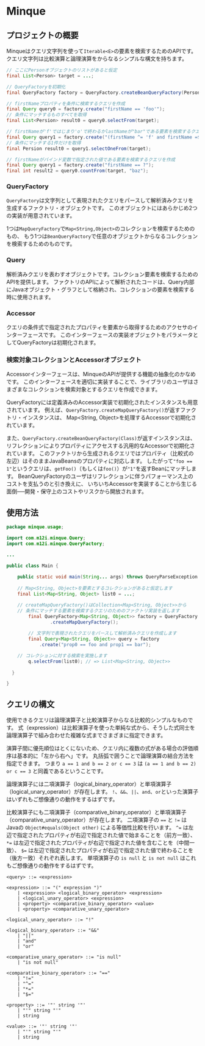 # Minque

## プロジェクトの概要

Minqueはクエリ文字列を使って`Iterable<E>`の要素を検索するためのAPIです。
クエリ文字列は比較演算と論理演算をからなるシンプルな構文を持ちます。

```java
// ここにPersonオブジェクトのリストがあると仮定
final List<Person> target = ...;

// QueryFactoryを初期化
final QueryFactory factory = QueryFactory.createBeanQueryFactory(Person.class);

// firstNameプロパティを条件に検索するクエリを作成
final Query query0 = factory.create("firstName == 'foo'");
// 条件にマッチするものすべてを取得
final List<Persion> result0 = query0.selectFrom(target);

// firstNameが'f'ではじまり'o'で終わるかlastNameが"bar"である要素を検索するクエリを作成
final Query query1 = factory.create("(firstName ^= 'f' and firstName =$ 'o') or lastName == 'bar'");
// 条件にマッチする1件だけを取得
final Persion result0 = query1.selectOneFrom(target);

// firstNameがバインド変数で指定された値である要素を検索するクエリを作成
final Query query1 = factory.create("firstName == ?");
final int result2 = query0.countFrom(target, "baz");
```

### QueryFactory

`QueryFactory`は文字列として表現されたクエリをパースして解析済みクエリを生成するファクトリ・オブジェクトです。
このオブジェクトにはあらかじめ2つの実装が用意されています。

1つは`MapQueryFactory`で`Map<String,Object>`のコレクションを検索するためのもの、
もう1つは`BeanQueryFactory`で任意のオブジェクトからなるコレクションを検索するためのものです。

### Query

解析済みクエリを表わすオブジェクトです。コレクション要素を検索するためのAPIを提供します。
ファクトリのAPIによって解析されたコードは、Query内部にJavaオブジェクト・グラフとして格納され、コレクションの要素を検索する時に使用されます。

### Accessor

クエリの条件式で指定されたプロパティを要素から取得するためのアクセサのインターフェースです。
このインターフェースの実装オブジェクトをパラメータとしてQueryFactoryは初期化されます。

### 検索対象コレクションとAccessorオブジェクト

Accessorインターフェースは、MinqueのAPIが提供する機能の抽象化のかなめです。
このインターフェースを適切に実装することで、ライブラリのユーザはさまざまなコレクションを検索対象とするクエリを作成できます。

QueryFactoryには定義済みのAccessor実装で初期化されたインスタンスも用意されています。
例えば、`QueryFactory.createMapQueryFactory()`が返すファクトリ・インスタンスは、
Map<String, Object>を処理するAccessorで初期化されています。

また、`QueryFactory.createBeanQueryFactory(Class)`が返すインスタンスは、
リフレクションによりプロパティにアクセスする汎用的なAccessorで初期化されています。
このファクトリから生成されるクエリではプロパティ（比較式の左辺）はそのままJavaBeansのプロパティに対応します。
したがって`"foo == 1"`というクエリは、`getFoo()`（もしくは`foo()`）が`"1"`を返すBeanにマッチします。
BeanQueryFactoryのユーザはリフレクションに伴うパフォーマンス上のコストを支払うのと引き換えに、
いちいちAccessorを実装することから生じる面倒──開発・保守上のコストやリスクから開放されます。

## 使用方法

```java
package minque.usage;

import com.m12i.minque.Query;
import com.m12i.minque.QueryFactory;

...

public class Main {
  
	public static void main(String... args) throws QueryParseException {
    
    // Map<String, Object>を要素とするコレクションがあると仮定します
    final List<Map<String, Object> list0 = ...;

    // createMapQueryFactory()はCollection<Map<String, Object>>から
    // 条件にマッチする要素を検索するクエリのためのファクトリ実装を返します
		final QueryFactory<Map<String, Object>> factory = QueryFactory
				.createMapQueryFactory();
		
		// 文字列で表現されたクエリをパースして解析済みクエリを作成します
		final Query<Map<String, Object>> query = factory
		    .create("prop0 == foo and prop1 == bar");

    // コレクションに対する検索を実施します
		q.selectFrom(list0); // => List<Map<String, Object>>
		
  }

}
```

## クエリの構文

使用できるクエリは論理演算子と比較演算子からなる比較的シンプルなものです。
式（expression）は比較演算子を使った単純な式から、そうした式同士を論理演算子で組み合わせた複雑な式までさまざまに指定できます。

演算子間に優先順位はとくにないため、クエリ内に複数の式がある場合の評価順序は基本的に「左から右へ」です。
丸括弧で囲うことで論理演算の結合方法を指定できます。
つまり `a == 1 and b == 2 or c == 3` は `(a == 1 and b == 2) or c == 3` と同義であるということです。

論理演算子には二項演算子（logical_binary_operator）と単項演算子（logical_unary_operator）が存在します。
`!`、`&&`、`||`、`and`、`or`といった演算子はいずれもご想像通りの動作をするはずです。

比較演算子にも二項演算子（comparative_binary_operator）と単項演算子（comparative_unary_operator）が存在します。
二項演算子の `==` と `!=` はJavaの `Object#equals(Object other)` による等価性比較を行います。
`^=` は左辺で指定されたプロパティが右辺で指定された値で始まることを（前方一致）、
`*=` は左辺で指定されたプロパティが右辺で指定された値を含むことを（中間一致）、
`$=` は左辺で指定されたプロパティが右辺で指定された値で終わることを（後方一致）それぞれ表します。
単項演算子の `is null` と `is not null` はこれもご想像通りの動作をするはずです。

```bnf
<query> ::= <expression>

<expression> ::= "(" expression ")" 
	| <expression> <logical_binary_operator> <expression>
	| <logical_unary_operator> <expression>
	| <property> <comparative_binary_operator> <value>
	| <property> <comparative_unary_operator>

<logical_unary_operator> ::= "!"

<logical_binary_operator> ::= "&&"
	| "||"
	| "and"
	| "or"

<comparative_unary_operator> ::= "is null"
	| "is not null"

<comparative_binary_operator> ::= "=="
	| "!="
	| "^="
	| "*="
	| "$="

<property> ::= '"' string '"'
	| "'" string "'"
	| string

<value> ::= '"' string '"'
	| "'" string "'"
	| string
```



